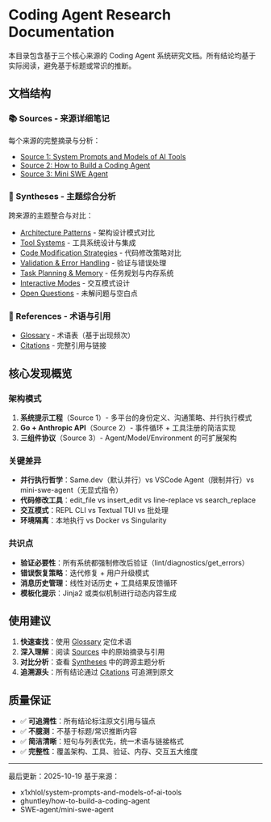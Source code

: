 # Coding Agent Research Documentation

本目录包含基于三个核心来源的 Coding Agent 系统研究文档。所有结论均基于实际阅读，避免基于标题或常识的推断。

## 文档结构

### 📚 Sources - 来源详细笔记
每个来源的完整摘录与分析：
- [Source 1: System Prompts and Models of AI Tools](./sources/notes-system-prompts.md)
- [Source 2: How to Build a Coding Agent](./sources/notes-coding-agent.md)
- [Source 3: Mini SWE Agent](./sources/notes-mini-swe-agent.md)

### 🔄 Syntheses - 主题综合分析
跨来源的主题整合与对比：
- [Architecture Patterns](./syntheses/architecture-patterns.md) - 架构设计模式对比
- [Tool Systems](./syntheses/tool-systems.md) - 工具系统设计与集成
- [Code Modification Strategies](./syntheses/code-modification.md) - 代码修改策略对比
- [Validation & Error Handling](./syntheses/validation-error-handling.md) - 验证与错误处理
- [Task Planning & Memory](./syntheses/task-planning-memory.md) - 任务规划与内存系统
- [Interactive Modes](./syntheses/interactive-modes.md) - 交互模式设计
- [Open Questions](./syntheses/open-questions.md) - 未解问题与空白点

### 📖 References - 术语与引用
- [Glossary](./references/glossary.md) - 术语表（基于出现频次）
- [Citations](./references/citations.md) - 完整引用与链接

## 核心发现概览

### 架构模式
1. **系统提示工程**（Source 1）- 多平台的身份定义、沟通策略、并行执行模式
2. **Go + Anthropic API**（Source 2）- 事件循环 + 工具注册的简洁实现
3. **三组件协议**（Source 3）- Agent/Model/Environment 的可扩展架构

### 关键差异
- **并行执行哲学**：Same.dev（默认并行）vs VSCode Agent（限制并行）vs mini-swe-agent（无显式指令）
- **代码修改工具**：edit_file vs insert_edit vs line-replace vs search_replace
- **交互模式**：REPL CLI vs Textual TUI vs 批处理
- **环境隔离**：本地执行 vs Docker vs Singularity

### 共识点
- **验证必要性**：所有系统都强制修改后验证（lint/diagnostics/get_errors）
- **错误恢复策略**：迭代修复 + 用户升级模式
- **消息历史管理**：线性对话历史 + 工具结果反馈循环
- **模板化提示**：Jinja2 或类似机制进行动态内容生成

## 使用建议

1. **快速查找**：使用 [Glossary](./references/glossary.md) 定位术语
2. **深入理解**：阅读 [Sources](./sources/) 中的原始摘录与引用
3. **对比分析**：查看 [Syntheses](./syntheses/) 中的跨源主题分析
4. **追溯源头**：所有结论通过 [Citations](./references/citations.md) 可追溯到原文

## 质量保证

- ✅ **可追溯性**：所有结论标注原文引用与锚点
- ✅ **不臆测**：不基于标题/常识推断内容
- ✅ **简洁清晰**：短句与列表优先，统一术语与链接格式
- ✅ **完整性**：覆盖架构、工具、验证、内存、交互五大维度

---

最后更新：2025-10-19
基于来源：
- x1xhlol/system-prompts-and-models-of-ai-tools
- ghuntley/how-to-build-a-coding-agent
- SWE-agent/mini-swe-agent
